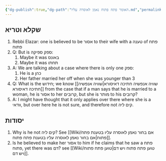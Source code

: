 ```yaml
---
{"dg-publish":true,"dg-path":"האומר פתח פתוח נאמן לאוסרה עליו.md","permalink":"/האומר פתח פתוח נאמן לאוסרה עליו/","tags":["שקלא_וטריא","בבלי/נשים/כתובות/ט"]}
---
```



## שקלא וטריא

1. Rebbi Elazar: one is believed to be אסור to their wife with a טענה of פתח פתוח
2. Q: But is ספק ספיקה:
	1. Maybe it was באונס
	2. Maybe it was תחתו
3. A: We are talking about a case where there is only one ספק:
	1. He is a כהן
	2. Her father married her off when she was younger than 3
4. Q: What is the חידוש; we know [[שוויה אנפשיה חתיכה דאיסורא\|שוויה אנפשיה חתיכה דאיסורא]] from the case that if a man says that he is married to a woman, he is אסור to her קרובים, but she is מותר to his קרובים?
5. A: I might have thought that it only applies over there where she is a וודאי, but over here he is not sure, and therefore not קים ליה.
## יסודות

1. Why is he not קים ליה? See [[Wiki/אם בחור נאמן לאוסרה עליו בטענת פתח פתוח\|אם בחור נאמן לאוסרה עליו בטענת פתח פתוח]].
2. Is he believed to make her אסור to him if he claims that he saw a פתח פתוח, yet there was דם? see [[Wiki/טוען פתח פתוח ויש דם\|טוען פתח פתוח ויש דם]].